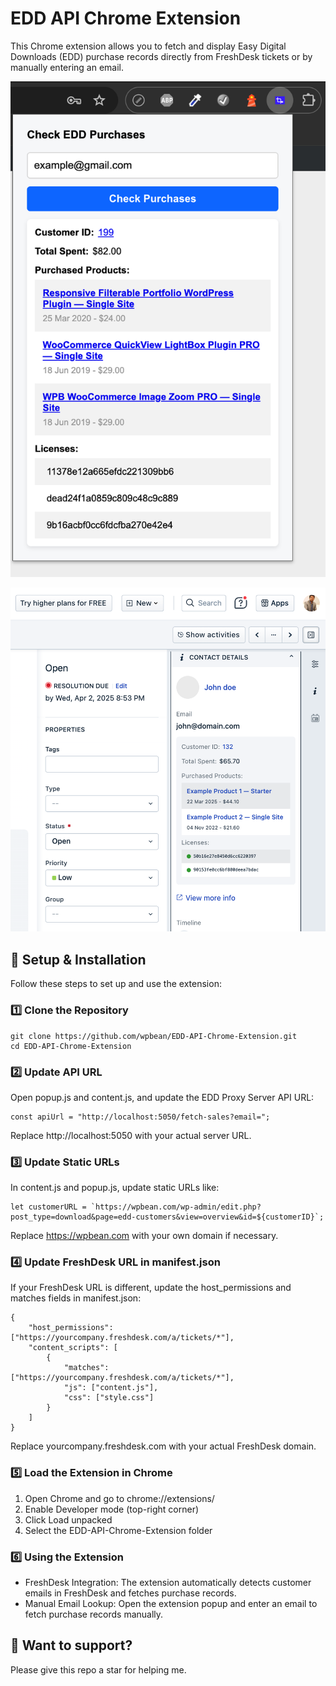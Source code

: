 # EDD API Chrome Extension
This Chrome extension allows you to fetch and display Easy Digital Downloads (EDD) purchase records directly from FreshDesk tickets or by manually entering an email.

![Popup Example](https://github.com/wpbean/EDD-API-Chrome-Extension/blob/main/Screenshot1.png?raw=true)

![FreshDesk Example](https://github.com/wpbean/EDD-API-Chrome-Extension/blob/main/Screenshot2.png?raw=true)

## 🚀 Setup & Installation
Follow these steps to set up and use the extension:

### 1️⃣ Clone the Repository
```
git clone https://github.com/wpbean/EDD-API-Chrome-Extension.git
cd EDD-API-Chrome-Extension
```

### 2️⃣ Update API URL
Open popup.js and content.js, and update the EDD Proxy Server API URL:
```
const apiUrl = "http://localhost:5050/fetch-sales?email=";
```
Replace http://localhost:5050 with your actual server URL.

### 3️⃣ Update Static URLs
In content.js and popup.js, update static URLs like:
```
let customerURL = `https://wpbean.com/wp-admin/edit.php?post_type=download&page=edd-customers&view=overview&id=${customerID}`;
```
Replace https://wpbean.com with your own domain if necessary.

### 4️⃣ Update FreshDesk URL in manifest.json
If your FreshDesk URL is different, update the host_permissions and matches fields in manifest.json:
```
{
    "host_permissions": ["https://yourcompany.freshdesk.com/a/tickets/*"],
    "content_scripts": [
        {
            "matches": ["https://yourcompany.freshdesk.com/a/tickets/*"],
            "js": ["content.js"],
            "css": ["style.css"]
        }
    ]
}
```
Replace yourcompany.freshdesk.com with your actual FreshDesk domain.

### 5️⃣ Load the Extension in Chrome
1. Open Chrome and go to chrome://extensions/
2. Enable Developer mode (top-right corner)
3. Click Load unpacked
4. Select the EDD-API-Chrome-Extension folder

### 6️⃣ Using the Extension
* FreshDesk Integration: The extension automatically detects customer emails in FreshDesk and fetches purchase records.
* Manual Email Lookup: Open the extension popup and enter an email to fetch purchase records manually.

## 🛟 Want to support?
Please give this repo a star for helping me.
